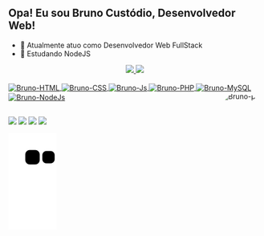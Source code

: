 ## Opa! Eu sou Bruno Custódio, Desenvolvedor Web!
  
  - 🔭 Atualmente atuo como Desenvolvedor Web FullStack
  - 📖 Estudando NodeJS

<div align="center">
  <a href="https://github.com/BrunoGTB">
  <img height="180em" src="https://github-readme-stats.vercel.app/api?username=BrunoGTB&show_icons=true&title_color=de4f5b&icon_color=8e0a15&text_color=fff&bg_color=000000&include_all_commits=true&count_private=true"/>
  <img height="180em" src="https://github-readme-stats.vercel.app/api/top-langs/?username=BrunoGTB&layout=compact&langs_count=7&title_color=de4f5b&icon_color=8e0a15&text_color=fff&bg_color=000000"/>
</div>
<div style="display: inline_block"><br>
    <img align="center" alt="Bruno-HTML" height="30" width="40" src="https://cdn.jsdelivr.net/gh/devicons/devicon/icons/html5/html5-plain-wordmark.svg">
  <img align="center" alt="Bruno-CSS" height="30" width="40" src="https://cdn.jsdelivr.net/gh/devicons/devicon/icons/css3/css3-plain-wordmark.svg">
  <img align="center" alt="Bruno-Js" height="30" width="40" src="https://cdn.jsdelivr.net/gh/devicons/devicon/icons/javascript/javascript-plain.svg">
  <img align="center" alt="Bruno-PHP" height="30" width="40" src="https://cdn.jsdelivr.net/gh/devicons/devicon/icons/php/php-plain.svg">
  <img align="center" alt="Bruno-MySQL" height="30" width="40" src="https://cdn.jsdelivr.net/gh/devicons/devicon/icons/mysql/mysql-original-wordmark.svg">
  <img align="center" alt="Bruno-NodeJs" height="30" width="40" src="https://cdn.jsdelivr.net/gh/devicons/devicon/icons/nodejs/nodejs-plain.svg">
  <img align="right" alt="Bruno-pic" height="150" style="border-radius:50px;" src="https://cdn.discordapp.com/attachments/725903788505825382/938147096316497940/Logo-BC.png">
</div>
  
  ##
 
<div> 
  <a href="https://www.instagram.com/bruno_gtb/" target="_blank"><img src="https://img.shields.io/badge/-Instagram-%23E4405F?style=for-the-badge&logo=instagram&logoColor=white" target="_blank"></a>
 <a href="https://discord.gg/DNjTjtaZSx" target="_blank"><img src="https://img.shields.io/badge/Discord-7289DA?style=for-the-badge&logo=discord&logoColor=white" target="_blank"></a> 
  <a href = "mailto:brunocustodio.inf@gmail.com"><img src="https://img.shields.io/badge/-Gmail-%23333?style=for-the-badge&logo=gmail&logoColor=white" target="_blank"></a>
  <a href="https://www.linkedin.com/in/bruno-cust%C3%B3dio-78483b209/" target="_blank"><img src="https://img.shields.io/badge/-LinkedIn-%230077B5?style=for-the-badge&logo=linkedin&logoColor=white" target="_blank"></a> 
 
  ![Snake animation](https://github.com/BrunoGTB/BrunoGTB/blob/output/github-contribution-grid-snake.svg)
 
</div>
